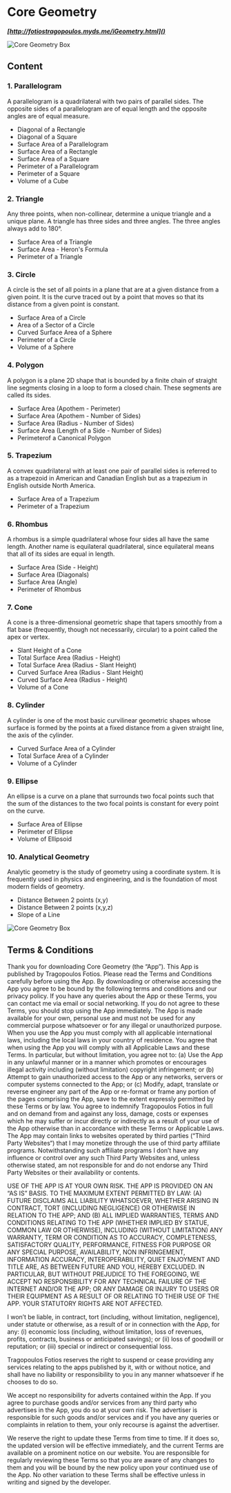 # Core Geometry
***[http://fotiostragopoulos.myds.me/iGeometry.html]()***

![Core Geometry Box](https://github.com/FotiosTragopoulos/CoreGeometry/blob/master/Graphics/CGPort.png)

## Content

### 1. Parallelogram

A parallelogram is a quadrilateral with two pairs of parallel sides. The opposite sides of a parallelogram are of equal length and the opposite angles are of equal measure.

* Diagonal of a Rectangle
* Diagonal of a Square
* Surface Area of a Parallelogram
* Surface Area of a Rectangle
* Surface Area of a Square
* Perimeter of a Parallelogram
* Perimeter of a Square
* Volume of a Cube

### 2. Triangle

Any three points, when non-collinear, determine a unique triangle and a unique plane. A triangle has three sides and three angles. The three angles always add to 180°.

* Surface Area of a Triangle
* Surface Area - Heron's Formula
* Perimeter of a Triangle

### 3. Circle

A circle is the set of all points in a plane that are at a given distance from a given point. It is the curve traced out by a point that moves so that its distance from a given point is constant.

* Surface Area of a Circle
* Area of a Sector of a Circle
* Curved Surface Area of a Sphere
* Perimeter of a Circle
* Volume of a Sphere

### 4. Polygon

A polygon is a plane 2D shape that is bounded by a finite chain of straight line segments closing in a loop to form a closed chain. These segments are called its sides.

* Surface Area (Apothem - Perimeter)
* Surface Area (Apothem - Number of Sides)
* Surface Area (Radius - Number of Sides)
* Surface Area (Length of a Side - Number of Sides)
* Perimeterof a Canonical Polygon

### 5. Trapezium

A convex quadrilateral with at least one pair of parallel sides is referred to as a trapezoid in American and Canadian English but as a trapezium in English outside North America.

* Surface Area of a Trapezium
* Perimeter of a Trapezium

### 6. Rhombus

A rhombus is a simple quadrilateral whose four sides all have the same length. Another name is equilateral quadrilateral, since equilateral means that all of its sides are equal in length.

* Surface Area (Side - Height)
* Surface Area (Diagonals)
* Surface Area (Angle)
* Perimeter of Rhombus

### 7. Cone

A cone is a three-dimensional geometric shape that tapers smoothly from a flat base (frequently, though not necessarily, circular) to a point called the apex or vertex.

* Slant Height of a Cone
* Total Surface Area (Radius - Height)
* Total Surface Area (Radius - Slant Height)
* Curved Surface Area (Radius - Slant Height)
* Curved Surface Area (Radius - Height)
* Volume of a Cone

### 8. Cylinder

A cylinder is one of the most basic curvilinear geometric shapes whose surface is formed by the points at a fixed distance from a given straight line, the axis of the cylinder.

* Curved Surface Area of a Cylinder
* Total Surface Area of a Cylinder
* Volume of a Cylinder

### 9. Ellipse

An ellipse is a curve on a plane that surrounds two focal points such that the sum of the distances to the two focal points is constant for every point on the curve.

* Surface Area of Ellipse
* Perimeter of Ellipse
* Volume of Ellipsoid

### 10. Analytical Geometry

Analytic geometry is the study of geometry using a coordinate system. It is frequently used in physics and engineering, and is the foundation of most modern fields of geometry.

* Distance Between 2 points (x,y)
* Distance Between 2 points (x,y,z)
* Slope of a Line

![Core Geometry Box](https://github.com/FotiosTragopoulos/CoreGeometry/blob/master/Graphics/CGTerms.png)


## Terms & Conditions


Thank you for downloading Core Geometry (the “App”). This App is published by Tragopoulos Fotios. Please read the Terms and Conditions carefully before using the App. By downloading or otherwise accessing the App you agree to be bound by the following terms and conditions and our privacy policy. If you have any queries about the App or these Terms, you can contact me via email or social networking. If you do not agree to these Terms, you should stop using the App immediately.
The App is made available for your own, personal use and must not be used for any commercial purpose whatsoever or for any illegal or unauthorized purpose. When you use the App you must comply with all applicable international laws, including the local laws in your country of residence.
You agree that when using the App you will comply with all Applicable Laws and these Terms. In particular, but without limitation, you agree not to:
(a) Use the App in any unlawful manner or in a manner which promotes or encourages illegal activity including (without limitation) copyright infringement; or
(b) Attempt to gain unauthorized access to the App or any networks, servers or computer systems connected to the App; or
(c) Modify, adapt, translate or reverse engineer any part of the App or re-format or frame any portion of the pages comprising the App, save to the extent expressly permitted by these Terms or by law.
You agree to indemnify Tragopoulos Fotios in full and on demand from and against any loss, damage, costs or expenses which he may suffer or incur directly or indirectly as a result of your use of the App otherwise than in accordance with these Terms or Applicable Laws. The App may contain links to websites operated by third parties (“Third Party Websites“) that I may monetize through the use of third party affiliate programs. Notwithstanding such affiliate programs I don’t have any influence or control over any such Third Party Websites and, unless otherwise stated, am not responsible for and do not endorse any Third Party Websites or their availability or contents.

USE OF THE APP IS AT YOUR OWN RISK. THE APP IS PROVIDED ON AN “AS IS” BASIS. TO THE MAXIMUM EXTENT PERMITTED BY LAW: (A) FUTURE DISCLAIMS ALL LIABILITY WHATSOEVER, WHETHER ARISING IN CONTRACT, TORT (INCLUDING NEGLIGENCE) OR OTHERWISE IN RELATION TO THE APP; AND (B) ALL IMPLIED WARRANTIES, TERMS AND CONDITIONS RELATING TO THE APP (WHETHER IMPLIED BY STATUE, COMMON LAW OR OTHERWISE), INCLUDING (WITHOUT LIMITATION) ANY WARRANTY, TERM OR CONDITION AS TO ACCURACY, COMPLETENESS, SATISFACTORY QUALITY, PERFORMANCE, FITNESS FOR PURPOSE OR ANY SPECIAL PURPOSE, AVAILABILITY, NON INFRINGEMENT, INFORMATION ACCURACY, INTEROPERABILITY, QUIET ENJOYMENT AND TITLE ARE, AS BETWEEN FUTURE AND YOU, HEREBY EXCLUDED. IN PARTICULAR, BUT WITHOUT PREJUDICE TO THE FOREGOING, WE ACCEPT NO RESPONSIBILITY FOR ANY TECHNICAL FAILURE OF THE INTERNET AND/OR THE APP; OR ANY DAMAGE OR INJURY TO USERS OR THEIR EQUIPMENT AS A RESULT OF OR RELATING TO THEIR USE OF THE APP. YOUR STATUTORY RIGHTS ARE NOT AFFECTED.

I won’t be liable, in contract, tort (including, without limitation, negligence), under statute or otherwise, as a result of or in connection with the App, for any: (i) economic loss (including, without limitation, loss of revenues, profits, contracts, business or anticipated savings); or (ii) loss of goodwill or reputation; or (iii) special or indirect or consequential loss.

Tragopoulos Fotios reserves the right to suspend or cease providing any services relating to the apps published by it, with or without notice, and shall have no liability or responsibility to you in any manner whatsoever if he chooses to do so.

We accept no responsibility for adverts contained within the App. If you agree to purchase goods and/or services from any third party who advertises in the App, you do so at your own risk. The advertiser is responsible for such goods and/or services and if you have any queries or complaints in relation to them, your only recourse is against the advertiser.

We reserve the right to update these Terms from time to time. If it does so, the updated version will be effective immediately, and the current Terms are available on a prominent notice on our website. You are responsible for regularly reviewing these Terms so that you are aware of any changes to them and you will be bound by the new policy upon your continued use of the App. No other variation to these Terms shall be effective unless in writing and signed by the developer.
